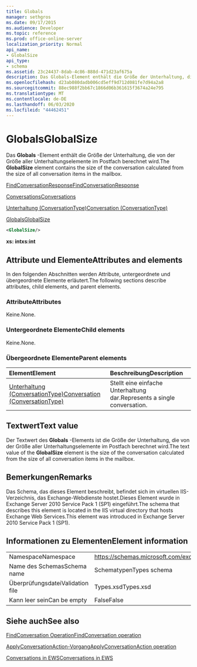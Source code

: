 ```yaml
---
title: Globals
manager: sethgros
ms.date: 09/17/2015
ms.audience: Developer
ms.topic: reference
ms.prod: office-online-server
localization_priority: Normal
api_name:
- GlobalSize
api_type:
- schema
ms.assetid: 23c24437-8dab-4c86-888d-471d23af675a
description: Das Globals-Element enthält die Größe der Unterhaltung, die von der Größe aller Unterhaltungselemente im Postfach berechnet wird.
ms.openlocfilehash: d23ab080dadb006cd5eff9d712d081fe7d94a2a8
ms.sourcegitcommit: 88ec988f2bb67c1866d06b361615f3674a24e795
ms.translationtype: MT
ms.contentlocale: de-DE
ms.lasthandoff: 06/03/2020
ms.locfileid: "44462451"
---
```

# <a name="globalsize"></a><span data-ttu-id="48b82-103">Globals</span><span class="sxs-lookup"><span data-stu-id="48b82-103">GlobalSize</span></span>

<span data-ttu-id="48b82-104">Das **Globals** -Element enthält die Größe der Unterhaltung, die von der Größe aller Unterhaltungselemente im Postfach berechnet wird.</span><span class="sxs-lookup"><span data-stu-id="48b82-104">The **GlobalSize** element contains the size of the conversation calculated from the size of all conversation items in the mailbox.</span></span> 
  
[<span data-ttu-id="48b82-105">FindConversationResponse</span><span class="sxs-lookup"><span data-stu-id="48b82-105">FindConversationResponse</span></span>](findconversationresponse.md)
  
[<span data-ttu-id="48b82-106">Conversations</span><span class="sxs-lookup"><span data-stu-id="48b82-106">Conversations</span></span>](conversations-ex15websvcsotherref.md)
  
[<span data-ttu-id="48b82-107">Unterhaltung (ConversationType)</span><span class="sxs-lookup"><span data-stu-id="48b82-107">Conversation (ConversationType)</span></span>](conversation-conversationtype.md)
  
[<span data-ttu-id="48b82-108">Globals</span><span class="sxs-lookup"><span data-stu-id="48b82-108">GlobalSize</span></span>](globalsize.md)
  
```XML
<GlobalSize/>
```

 <span data-ttu-id="48b82-109">**xs: int**</span><span class="sxs-lookup"><span data-stu-id="48b82-109">**xs:int**</span></span>
## <a name="attributes-and-elements"></a><span data-ttu-id="48b82-110">Attribute und Elemente</span><span class="sxs-lookup"><span data-stu-id="48b82-110">Attributes and elements</span></span>

<span data-ttu-id="48b82-111">In den folgenden Abschnitten werden Attribute, untergeordnete und übergeordnete Elemente erläutert.</span><span class="sxs-lookup"><span data-stu-id="48b82-111">The following sections describe attributes, child elements, and parent elements.</span></span>
  
### <a name="attributes"></a><span data-ttu-id="48b82-112">Attribute</span><span class="sxs-lookup"><span data-stu-id="48b82-112">Attributes</span></span>

<span data-ttu-id="48b82-113">Keine.</span><span class="sxs-lookup"><span data-stu-id="48b82-113">None.</span></span>
  
### <a name="child-elements"></a><span data-ttu-id="48b82-114">Untergeordnete Elemente</span><span class="sxs-lookup"><span data-stu-id="48b82-114">Child elements</span></span>

<span data-ttu-id="48b82-115">Keine.</span><span class="sxs-lookup"><span data-stu-id="48b82-115">None.</span></span>
  
### <a name="parent-elements"></a><span data-ttu-id="48b82-116">Übergeordnete Elemente</span><span class="sxs-lookup"><span data-stu-id="48b82-116">Parent elements</span></span>

|<span data-ttu-id="48b82-117">**Element**</span><span class="sxs-lookup"><span data-stu-id="48b82-117">**Element**</span></span>|<span data-ttu-id="48b82-118">**Beschreibung**</span><span class="sxs-lookup"><span data-stu-id="48b82-118">**Description**</span></span>|
|:-----|:-----|
|[<span data-ttu-id="48b82-119">Unterhaltung (ConversationType)</span><span class="sxs-lookup"><span data-stu-id="48b82-119">Conversation (ConversationType)</span></span>](conversation-conversationtype.md) <br/> |<span data-ttu-id="48b82-120">Stellt eine einfache Unterhaltung dar.</span><span class="sxs-lookup"><span data-stu-id="48b82-120">Represents a single conversation.</span></span>  <br/> |
   
## <a name="text-value"></a><span data-ttu-id="48b82-121">Textwert</span><span class="sxs-lookup"><span data-stu-id="48b82-121">Text value</span></span>

<span data-ttu-id="48b82-122">Der Textwert des **Globals** -Elements ist die Größe der Unterhaltung, die von der Größe aller Unterhaltungselemente im Postfach berechnet wird.</span><span class="sxs-lookup"><span data-stu-id="48b82-122">The text value of the **GlobalSize** element is the size of the conversation calculated from the size of all conversation items in the mailbox.</span></span> 
  
## <a name="remarks"></a><span data-ttu-id="48b82-123">Bemerkungen</span><span class="sxs-lookup"><span data-stu-id="48b82-123">Remarks</span></span>

<span data-ttu-id="48b82-124">Das Schema, das dieses Element beschreibt, befindet sich im virtuellen IIS-Verzeichnis, das Exchange-Webdienste hostet.Dieses Element wurde in Exchange Server 2010 Service Pack 1 (SP1) eingeführt.</span><span class="sxs-lookup"><span data-stu-id="48b82-124">The schema that describes this element is located in the IIS virtual directory that hosts Exchange Web Services.This element was introduced in Exchange Server 2010 Service Pack 1 (SP1).</span></span>
  
## <a name="element-information"></a><span data-ttu-id="48b82-125">Informationen zu Elementen</span><span class="sxs-lookup"><span data-stu-id="48b82-125">Element information</span></span>

|||
|:-----|:-----|
|<span data-ttu-id="48b82-126">Namespace</span><span class="sxs-lookup"><span data-stu-id="48b82-126">Namespace</span></span>  <br/> |https://schemas.microsoft.com/exchange/services/2006/types  <br/> |
|<span data-ttu-id="48b82-127">Name des Schemas</span><span class="sxs-lookup"><span data-stu-id="48b82-127">Schema name</span></span>  <br/> |<span data-ttu-id="48b82-128">Schematypen</span><span class="sxs-lookup"><span data-stu-id="48b82-128">Types schema</span></span>  <br/> |
|<span data-ttu-id="48b82-129">Überprüfungsdatei</span><span class="sxs-lookup"><span data-stu-id="48b82-129">Validation file</span></span>  <br/> |<span data-ttu-id="48b82-130">Types.xsd</span><span class="sxs-lookup"><span data-stu-id="48b82-130">Types.xsd</span></span>  <br/> |
|<span data-ttu-id="48b82-131">Kann leer sein</span><span class="sxs-lookup"><span data-stu-id="48b82-131">Can be empty</span></span>  <br/> |<span data-ttu-id="48b82-132">False</span><span class="sxs-lookup"><span data-stu-id="48b82-132">False</span></span>  <br/> |
   
## <a name="see-also"></a><span data-ttu-id="48b82-133">Siehe auch</span><span class="sxs-lookup"><span data-stu-id="48b82-133">See also</span></span>



[<span data-ttu-id="48b82-134">FindConversation Operation</span><span class="sxs-lookup"><span data-stu-id="48b82-134">FindConversation operation</span></span>](findconversation-operation.md)
  
[<span data-ttu-id="48b82-135">ApplyConversationAction-Vorgang</span><span class="sxs-lookup"><span data-stu-id="48b82-135">ApplyConversationAction operation</span></span>](applyconversationaction-operation.md)


[<span data-ttu-id="48b82-136">Conversations in EWS</span><span class="sxs-lookup"><span data-stu-id="48b82-136">Conversations in EWS</span></span>](https://msdn.microsoft.com/library/91e64629-db6c-4c94-9dcb-d386232e8467%28Office.15%29.aspx)

